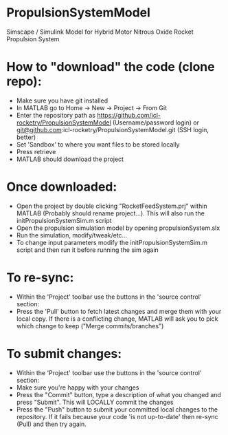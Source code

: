 # PropulsionSystemModel
Simscape / Simulink Model for Hybrid Motor Nitrous Oxide Rocket Propulsion System

# How to "download" the code (clone repo):
- Make sure you have git installed
- In MATLAB go to Home -> New -> Project -> From Git
- Enter the repository path as https://github.com/icl-rocketry/PropulsionSystemModel (Username/password login) or git@github.com:icl-rocketry/PropulsionSystemModel.git (SSH login, better)
- Set 'Sandbox' to where you want files to be stored locally
- Press retrieve
- MATLAB should download the project

# Once downloaded:
- Open the project by double clicking "RocketFeedSystem.prj" within MATLAB (Probably should rename project...). This will also run the initPropulsionSystemSim.m script
- Open the propulsion simulation model by opening propulsionSystem.slx
- Run the simulation, modify/tweak/etc...
- To change input parameters modify the initPropulsionSystemSim.m script and then run it before running the sim again

# To re-sync:
- Within the 'Project' toolbar use the buttons in the 'source control' section:
- Press the 'Pull' button to fetch latest changes and merge them with your local copy. If there is a conflicting change, MATLAB will ask you to pick which change to keep ("Merge commits/branches")

# To submit changes:
- Within the 'Project' toolbar use the buttons in the 'source control' section:
- Make sure you're happy with your changes
- Press the "Commit" button, type a description of what you changed and press "Submit". This will LOCALLY commit the changes
- Press the "Push" button to submit your committed local changes to the repository. If it fails because your code 'is not up-to-date' then re-sync (Pull) and then try again.
